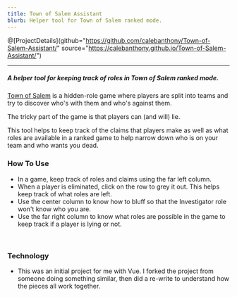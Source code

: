 ```yaml
---
title: Town of Salem Assistant
blurb: Helper tool for Town of Salem ranked mode.
---
```


@[ProjectDetails](github="https://github.com/calebanthony/Town-of-Salem-Assistant/" source="https://calebanthony.github.io/Town-of-Salem-Assistant/")

---

##### A helper tool for keeping track of roles in Town of Salem ranked mode.

[Town of Salem](http://www.blankmediagames.com/) is a hidden-role game where players are split into teams and try to discover who's with them and who's against them.

The tricky part of the game is that players can (and will) lie.

This tool helps to keep track of the claims that players make as well as what roles are available in a ranked game to help narrow down who is on your team and who wants you dead.

### How To Use
* In a game, keep track of roles and claims using the far left column.
* When a player is eliminated, click on the row to grey it out. This helps keep track of what roles are left.
* Use the center column to know how to bluff so that the Investigator role won't know who you are.
* Use the far right column to know what roles are possible in the game to keep track if a player is lying or not.  

&nbsp;

### Technology
* This was an initial project for me with Vue. I forked the project from someone doing something similar, then did a re-write to understand how the pieces all work together.
